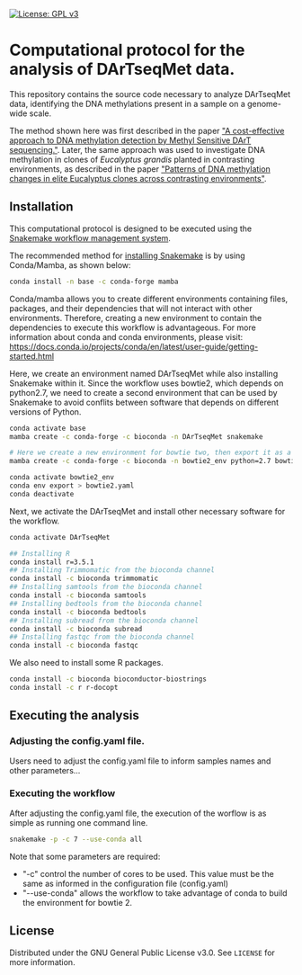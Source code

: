 [![License: GPL v3](https://img.shields.io/badge/License-GPLv3-blue.svg)](https://www.gnu.org/licenses/gpl-3.0)

# Computational protocol for the analysis of DArTseqMet data.

This repository contains the source code necessary to analyze DArTseqMet data, identifying the DNA methylations present in a sample on a genome-wide scale.

The method shown here was first described in the paper ["A cost-effective approach to DNA methylation detection by Methyl Sensitive DArT sequencing."](https://doi.org/10.6084/m9.figshare.10305431). Later, the same approach was used to investigate DNA methylation in clones of _Eucalyptus grandis_ planted in contrasting environments, as described in the paper ["Patterns of DNA methylation changes in elite Eucalyptus clones across contrasting environments"](https://doi.org/10.1016/j.foreco.2020.118319).

## Installation

This computational protocol is designed to be executed using the [Snakemake workflow management system](https://snakemake.readthedocs.io/en/stable/).

The recommended method for [installing Snakemake](https://snakemake.readthedocs.io/en/stable/getting_started/installation.html) is by using Conda/Mamba, as shown below:

```sh
conda install -n base -c conda-forge mamba
```

Conda/mamba allows you to create different environments containing files, packages, and their dependencies that will not interact with other environments. Therefore, creating a new environment to contain the dependencies to execute this workflow is advantageous. For more information about conda and conda environments, please visit: https://docs.conda.io/projects/conda/en/latest/user-guide/getting-started.html

Here, we create an environment named DArTseqMet while also installing Snakemake within it. Since the workflow uses bowtie2, which depends on python2.7, we need to create a second environment that can be used by Snakemake to avoid conflits between software that depends on different versions of Python. 

```sh
conda activate base
mamba create -c conda-forge -c bioconda -n DArTseqMet snakemake

# Here we create a new environment for bowtie two, then export it as a yaml file that can be called in the rules of the worflow that depend on it.
mamba create -c conda-forge -c bioconda -n bowtie2_env python=2.7 bowtie2

conda activate bowtie2_env
conda env export > bowtie2.yaml
conda deactivate
```

Next, we activate the DArTseqMet and install other necessary software for the workflow.

```sh
conda activate DArTseqMet

## Installing R
conda install r=3.5.1
## Installing Trimmomatic from the bioconda channel
conda install -c bioconda trimmomatic
## Installing samtools from the bioconda channel
conda install -c bioconda samtools
## Installing bedtools from the bioconda channel
conda install -c bioconda bedtools
## Installing subread from the bioconda channel
conda install -c bioconda subread
## Installing fastqc from the bioconda channel
conda install -c bioconda fastqc
```

We also need to install some R packages.

```sh
conda install -c bioconda bioconductor-biostrings
conda install -c r r-docopt
```

## Executing the analysis

### Adjusting the config.yaml file.

Users need to adjust the config.yaml file to inform samples names and other parameters...

### Executing the workflow

After adjusting the config.yaml file, the execution of the worflow is as simple as running one command line.

```sh
snakemake -p -c 7 --use-conda all
```

Note that some parameters are required:

* "-c" control the number of cores to be used. This value must be the same as informed in the configuration file (config.yaml)
* "--use-conda" allows the workflow to take advantage of conda to build the environment for bowtie 2.

<!-- LICENSE -->
## License

Distributed under the GNU General Public License v3.0. See `LICENSE` for more information.